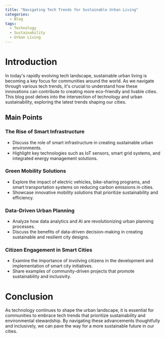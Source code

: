 ```yaml
---
title: "Navigating Tech Trends for Sustainable Urban Living"
categories:
  - Blog
tags:
  - Technology
  - Sustainability
  - Urban Living
---
```


# Introduction
In today's rapidly evolving tech landscape, sustainable urban living is becoming a key focus for communities around the world. As we navigate through various tech trends, it's crucial to understand how these innovations can contribute to creating more eco-friendly and livable cities. This blog post delves into the intersection of technology and urban sustainability, exploring the latest trends shaping our cities.

## Main Points
### The Rise of Smart Infrastructure
- Discuss the role of smart infrastructure in creating sustainable urban environments.
- Highlight key technologies such as IoT sensors, smart grid systems, and integrated energy management solutions.

### Green Mobility Solutions
- Explore the impact of electric vehicles, bike-sharing programs, and smart transportation systems on reducing carbon emissions in cities.
- Showcase innovative mobility solutions that prioritize sustainability and efficiency.

### Data-Driven Urban Planning
- Analyze how data analytics and AI are revolutionizing urban planning processes.
- Discuss the benefits of data-driven decision-making in creating sustainable and resilient city designs.

### Citizen Engagement in Smart Cities
- Examine the importance of involving citizens in the development and implementation of smart city initiatives.
- Share examples of community-driven projects that promote sustainability and inclusivity.

# Conclusion
As technology continues to shape the urban landscape, it is essential for communities to embrace tech trends that prioritize sustainability and environmental stewardship. By navigating these advancements thoughtfully and inclusively, we can pave the way for a more sustainable future in our cities.